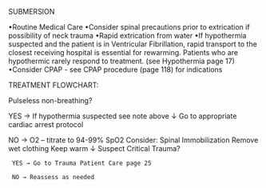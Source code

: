 SUBMERSION

•Routine Medical Care
•Consider spinal precautions prior to extrication if possibility of neck trauma
•Rapid extrication from water
•If hypothermia suspected and the patient is in Ventricular Fibrillation, rapid transport to the closest receiving hospital is essential for rewarming. Patients who are hypothermic rarely respond to treatment. (see Hypothermia page 17)
•Consider CPAP - see CPAP procedure (page 118) for indications

TREATMENT FLOWCHART:

Pulseless non-breathing?

YES → If hypothermia suspected see note above
      ↓
      Go to appropriate cardiac arrest protocol

NO → O2 – titrate to 94-99% SpO2
     Consider: Spinal Immobilization
     Remove wet clothing
     Keep warm
     ↓
     Suspect Critical Trauma?
     
     YES → Go to Trauma Patient Care page 25
     
     NO → Reassess as needed





